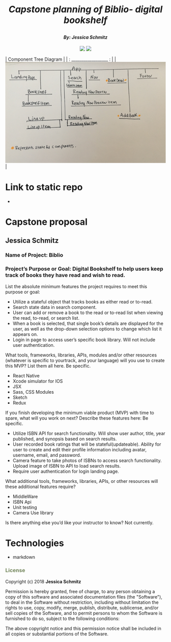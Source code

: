 # _<p align="center">Capstone planning of Biblio- digital bookshelf</p>_

#### _**<p align="center">By: Jessica Schmitz</p>**_

<p align="center">  
<a href="https://opensource.org/licenses/MIT"><img src="https://img.shields.io/badge/license-MIT-blue.svg"></a>
<a href="https://github.com/RichardLitt/standard-readme"><img src="https://img.shields.io/badge/readme%20style-standard-brightgreen.svg?style=flat-square"></a>
</p>

| Component Tree Diagram |
| : __________________ : |
| ![component tree diagram](images/comp-tree.jpg) |

# Link to static repo
*

# Capstone proposal

## Jessica Schmitz

###  Name of Project: Biblio

### Project’s Purpose or Goal: Digital Bookshelf to help users keep track of books they have read and wish to read.

List the absolute minimum features the project requires to meet this purpose or goal:

* Utilize a stateful object that tracks books as either read or to-read.
* Search state data in search component.
* User can add or remove a book to the read or to-read list when viewing the read,  to-read, or search list.
* When a book is selected, that single book’s details are displayed for the user, as well as the drop-down selection options to change which list it appears on.
* Login in page to access user’s specific book library. Will not include user authentication.

What tools, frameworks, libraries, APIs, modules and/or other resources (whatever is specific to yourtrack, and your language) will you use to create this MVP? List them all here. Be specific.

* React Native
* Xcode  simulator for IOS
* JSX
* Sass, CSS Modules
* Sketch
* Redux

If you finish developing the minimum viable product (MVP) with time to spare, what will you work on next? Describe these features here: Be specific.

* Utilize ISBN API for search functionality. Will show user author, title, year published, and synopsis based on search results.
* User recorded book ratings that will be stateful(updateable).
Ability for user to create and edit their profile information including avatar, username, email, and password.
* Camera feature to take photos of ISBNs to access search functionality.
Upload image of ISBN to API to load search results.
* Require user authentication for login landing page.

What additional tools, frameworks, libraries, APIs, or other resources will these additional features require?

* MiddleWare
* ISBN Api
* Unit testing
* Camera Use library

Is there anything else you’d like your instructor to know?
Not currently.


# Technologies
* markdown

### <span style="color:#74875d;">License</span>

Copyright (c) 2018 **Jessica Schmitz**

Permission is hereby granted, free of charge, to any person obtaining a copy of this software and associated documentation files (the "Software"), to deal in the Software without restriction, including without limitation the rights to use, copy, modify, merge, publish, distribute, sublicense, and/or sell copies of the Software, and to permit persons to whom the Software is furnished to do so, subject to the following conditions:

The above copyright notice and this permission notice shall be included in all copies or substantial portions of the Software.
